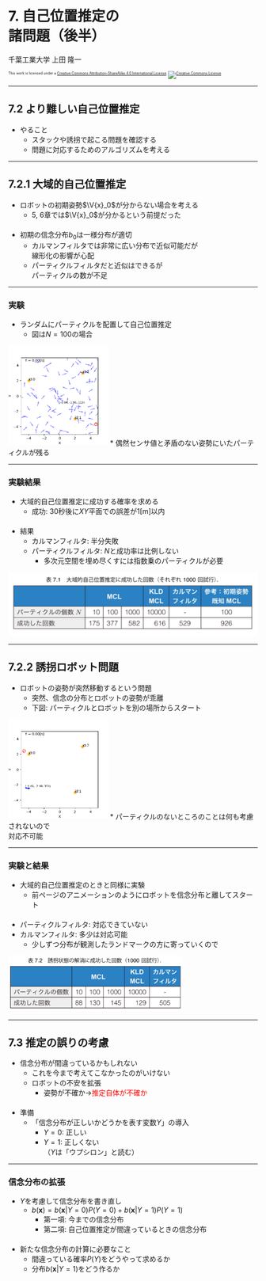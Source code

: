 $\newcommand{\V}[1]{\boldsymbol{#1}}$

# 7. 自己位置推定の<br />諸問題（後半）

千葉工業大学 上田 隆一

<p style="font-size:50%">
This work is licensed under a <a rel="license" href="http://creativecommons.org/licenses/by-sa/4.0/">Creative Commons Attribution-ShareAlike 4.0 International License</a>.
<a rel="license" href="http://creativecommons.org/licenses/by-sa/4.0/">
<img alt="Creative Commons License" style="border-width:0" src="https://i.creativecommons.org/l/by-sa/4.0/88x31.png" /></a>
</p>

---

## 7.2 より難しい自己位置推定

* やること
    * スタックや誘拐で起こる問題を確認する
    * 問題に対応するためのアルゴリズムを考える

---

## 7.2.1 大域的自己位置推定

* ロボットの初期姿勢$\V{x}_0$が分からない場合を考える
    * 5, 6章では$\V{x}_0$が分かるという前提だった<br />　
* 初期の信念分布$b_0$は一様分布が適切
    * カルマンフィルタでは非常に広い分布で近似可能だが<br />線形化の影響が心配
    * パーティクルフィルタだと近似はできるが<br />パーティクルの数が不足

---

### 実験

* ランダムにパーティクルを配置して自己位置推定
    * 図は$N=100$の場合<br />
<img width="40%" src="./figs/mcl_global.gif" />
    * 偶然センサ値と矛盾のない姿勢にいたパーティクルが残る


---

### 実験結果

* 大域的自己位置推定に成功する確率を求める
    * 成功: 30秒後に$XY$平面での誤差が1[m]以内<br />　
* 結果
    * カルマンフィルタ: 半分失敗
    * パーティクルフィルタ: $N$と成功率は比例しない
        * 多次元空間を埋め尽くすには指数乗のパーティクルが必要

![](./figs/table7.1.jpg)

---

## 7.2.2 誘拐ロボット問題

* ロボットの姿勢が突然移動するという問題
    * 突然、信念の分布とロボットの姿勢が乖離
    * 下図: パーティクルとロボットを別の場所からスタート<br />
<img width="40%" src="./figs/mcl_kidnap.gif" />
    * パーティクルのないところのことは何も考慮されないので<br />対応不可能


---

### 実験と結果

* 大域的自己位置推定のときと同様に実験
    * 前ページのアニメーションのようにロボットを信念分布と離してスタート<br />　
* パーティクルフィルタ: 対応できていない
* カルマンフィルタ: 多少は対応可能
    * 少しずつ分布が観測したランドマークの方に寄っていくので

<img width="70%" src="./figs/table7.2.jpg" />

---

## 7.3 推定の誤りの考慮

* 信念分布が間違っているかもしれない
    * これを今まで考えてこなかったのがいけない
    * ロボットの不安を拡張
        * 姿勢が不確か$\rightarrow$<span style="color:red">推定自体が不確か</span><br />　
* 準備
    * 「信念分布が正しいかどうかを表す変数$\Upsilon$」の導入
        * $\Upsilon=0$: 正しい
        * $\Upsilon=1$: 正しくない<br />
        （$\Upsilon$は「ウプシロン」と読む）

---

### 信念分布の拡張

* $\Upsilon$を考慮して信念分布を書き直し
    * $b(\boldsymbol{x}) = b(\boldsymbol{x} | \Upsilon=0)P(\Upsilon=0) + b(\boldsymbol{x} | \Upsilon=1)P(\Upsilon=1)$
        * 第一項: 今までの信念分布
        * 第二項: 自己位置推定が間違っているときの信念分布<br />　
* 新たな信念分布の計算に必要なこと
    * 間違っている確率$P(\Upsilon)$をどうやって求めるか
    * 分布$b(\boldsymbol{x} | \Upsilon=1)$をどう作るか

